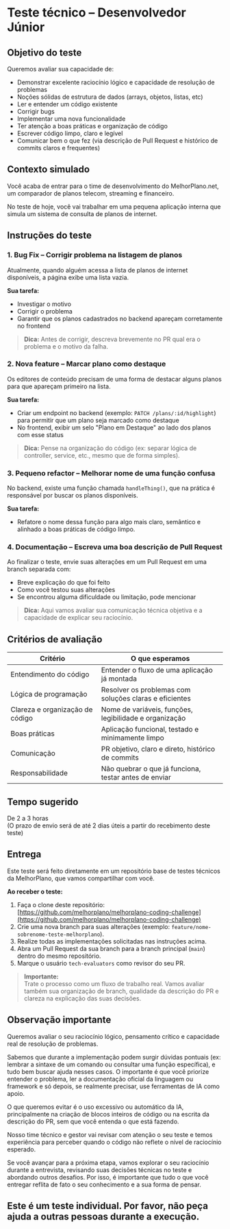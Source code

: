 # Teste técnico – Desenvolvedor Júnior

## Objetivo do teste

Queremos avaliar sua capacidade de:

- Demonstrar excelente raciocínio lógico e capacidade de resolução de problemas
- Noções sólidas de estrutura de dados (arrays, objetos, listas, etc)
- Ler e entender um código existente
- Corrigir bugs
- Implementar uma nova funcionalidade
- Ter atenção a boas práticas e organização de código
- Escrever código limpo, claro e legível
- Comunicar bem o que fez (via descrição de Pull Request e histórico de commits claros e frequentes)

## Contexto simulado

Você acaba de entrar para o time de desenvolvimento do MelhorPlano.net, um comparador de planos telecom, streaming e financeiro.

No teste de hoje, você vai trabalhar em uma pequena aplicação interna que simula um sistema de consulta de planos de internet.

## Instruções do teste

### 1. Bug Fix – Corrigir problema na listagem de planos

Atualmente, quando alguém acessa a lista de planos de internet disponíveis, a página exibe uma lista vazia.

**Sua tarefa:**

- Investigar o motivo
- Corrigir o problema
- Garantir que os planos cadastrados no backend apareçam corretamente no frontend

> **Dica:** Antes de corrigir, descreva brevemente no PR qual era o problema e o motivo da falha.

### 2. Nova feature – Marcar plano como destaque

Os editores de conteúdo precisam de uma forma de destacar alguns planos para que apareçam primeiro na lista.

**Sua tarefa:**

- Criar um endpoint no backend (exemplo: `PATCH /plans/:id/highlight`) para permitir que um plano seja marcado como destaque
- No frontend, exibir um selo "Plano em Destaque" ao lado dos planos com esse status

> **Dica:** Pense na organização do código (ex: separar lógica de controller, service, etc., mesmo que de forma simples).

### 3. Pequeno refactor – Melhorar nome de uma função confusa

No backend, existe uma função chamada `handleThing()`, que na prática é responsável por buscar os planos disponíveis.

**Sua tarefa:**

- Refatore o nome dessa função para algo mais claro, semântico e alinhado a boas práticas de código limpo.

### 4. Documentação – Escreva uma boa descrição de Pull Request

Ao finalizar o teste, envie suas alterações em um Pull Request em uma branch separada com:

- Breve explicação do que foi feito
- Como você testou suas alterações
- Se encontrou alguma dificuldade ou limitação, pode mencionar

> **Dica:** Aqui vamos avaliar sua comunicação técnica objetiva e a capacidade de explicar seu raciocínio.

## Critérios de avaliação

| Critério                        | O que esperamos                                        |
| ------------------------------- | ------------------------------------------------------ |
| Entendimento do código          | Entender o fluxo de uma aplicação já montada           |
| Lógica de programação           | Resolver os problemas com soluções claras e eficientes |
| Clareza e organização de código | Nome de variáveis, funções, legibilidade e organização |
| Boas práticas                   | Aplicação funcional, testado e minimamente limpo       |
| Comunicação                     | PR objetivo, claro e direto, histórico de commits      |
| Responsabilidade                | Não quebrar o que já funciona, testar antes de enviar  |

## Tempo sugerido

De 2 a 3 horas  
(O prazo de envio será de até 2 dias úteis a partir do recebimento deste teste)

## Entrega

Este teste será feito diretamente em um repositório base de testes técnicos da MelhorPlano, que vamos compartilhar com você.

**Ao receber o teste:**

1. Faça o clone deste repositório: [https://github.com/melhorplano/melhorplano-coding-challenge](https://github.com/melhorplano/melhorplano-coding-challenge)
2. Crie uma nova branch para suas alterações (exemplo: `feature/nome-sobrenome-teste-melhorplano`).
3. Realize todas as implementações solicitadas nas instruções acima.
4. Abra um Pull Request da sua branch para a branch principal (`main`) dentro do mesmo repositório.
5. Marque o usuário `tech-evaluators` como revisor do seu PR.

> **Importante:**  
> Trate o processo como um fluxo de trabalho real. Vamos avaliar também sua organização de branch, qualidade da descrição do PR e clareza na explicação das suas decisões.

## Observação importante

Queremos avaliar o seu raciocínio lógico, pensamento crítico e capacidade real de resolução de problemas.

Sabemos que durante a implementação podem surgir dúvidas pontuais (ex: lembrar a sintaxe de um comando ou consultar uma função específica), e tudo bem buscar ajuda nesses casos. O importante é que você priorize entender o problema, ler a documentação oficial da linguagem ou framework e só depois, se realmente precisar, use ferramentas de IA como apoio.

O que queremos evitar é o uso excessivo ou automático da IA, principalmente na criação de blocos inteiros de código ou na escrita da descrição do PR, sem que você entenda o que está fazendo.

Nosso time técnico e gestor vai revisar com atenção o seu teste e temos experiência para perceber quando o código não reflete o nível de raciocínio esperado.

Se você avançar para a próxima etapa, vamos explorar o seu raciocínio durante a entrevista, revisando suas decisões técnicas no teste e abordando outros desafios. Por isso, é importante que tudo o que você entregar reflita de fato o seu conhecimento e a sua forma de pensar.

## Este é um teste individual. Por favor, não peça ajuda a outras pessoas durante a execução.
